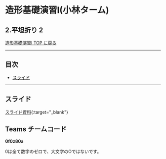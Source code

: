 # 造形基礎演習I(小林ターム)

## 2.平坦折り 2 <!-- omit in toc -->

[造形基礎演習I TOP に戻る](./index.md)

---
## 目次<!-- omit in toc -->
- [スライド](#スライド)


---

## スライド

[スライド資料](./ad1_02slide.pdf){:target="_blank"}

## Teams チームコード
**0f0z80a**

0は全て数字のゼロで、大文字のOではないです。

